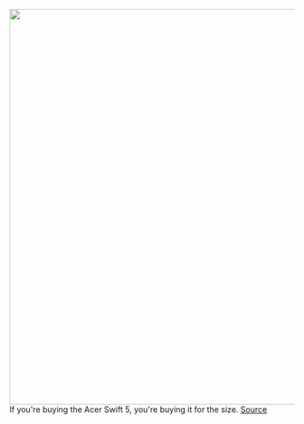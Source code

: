 <img src='https://cdn.vox-cdn.com/thumbor/6sKYf1Q--MuHawbyhoVUqZ9-4s8=/0x0:2040x1360/1200x675/filters:focal(942x667:1268x993)/cdn.vox-cdn.com/uploads/chorus_image/image/66239267/awhite_200129_3886_0025.0.jpg' width='700px' /><br/>
If you're buying the Acer Swift 5, you're buying it for the size.
<a href='https://www.theverge.com/2020/2/3/21112598/acer-swift-5-laptop-review-price-spec-features-weight-design'> Source <a/>